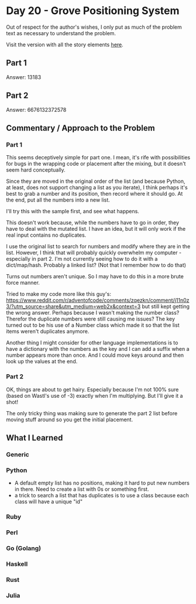 # Day 20 - Grove Positioning System

Out of respect for the author's wishes, I only put as much of the problem text as necessary to understand the problem.

Visit the version with all the story elements [here](https://adventofcode.com/2022/day/20).

## Part 1
Answer: 13183
## Part 2
Answer: 6676132372578
## Commentary / Approach to the Problem
### Part 1
This seems deceptively simple for part one. I mean, it's rife with possibilities for bugs in the wrapping code or placement after the mixing, but it doesn't seem hard conceptually.

Since they are moved in the original order of the list (and because Python, at least, does not support changing a list as you iterate), I think perhaps it's best to grab a number and its position, then record where it should go. At the end, put all the numbers into a new list. 

I'll try this with the sample first, and see what happens.

This doesn't work because, while the numbers have to go in order, they have to deal with the mutated list. I have an idea, but it will only work if the real input contains no duplicates. 

I use the original list to search for numbers and modify where they are in the list. However, I think that will probably quickly overwhelm my computer - especially in part 2. I'm not currently seeing how to do it with a dict/map/hash. Probably a linked list? 
(Not that I remember how to do that) 

Turns out numbers aren't unique. So I may have to do this in a more brute force manner.

Tried to make my code more like this guy's: https://www.reddit.com/r/adventofcode/comments/zqezkn/comment/j11n0z3/?utm_source=share&utm_medium=web2x&context=3 but still kept getting the wrong answer. Perhaps because I wasn't making the number class? Therefor the duplicate numbers were still causing me issues? The key turned out to be his use of a Number class which made
it so that the list items weren't duplicates anymore.

Another thing I might consider for other language implementations is to have a dictionary with the numbers as the key and I can add a suffix when a number 
appears more than once. And I could move keys around and then look up the values at the end.
### Part 2

OK, things are about to get hairy. Especially because I'm not 100% sure (based on Wastl's use of -3) exactly when I'm multiplying. But I'll give it a shot!

The only tricky thing was making sure to generate the part 2 list before moving stuff around so you get the initial placement.
## What I Learned

### Generic

### Python
- A default empty list has no positions, making it hard to put new numbers in there. Need to create a list with 0s or something first.
- a trick to search a list that has duplicates is to use a class because each class will have a unique "id"
### Ruby

### Perl

### Go (Golang)

### Haskell

### Rust

### Julia
    